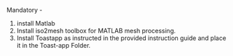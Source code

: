 Mandatory - 
1. install Matlab
2. Install iso2mesh toolbox for MATLAB mesh processing.
3. Install Toastapp as instructed in the provided instruction guide and place it in the Toast-app Folder.
